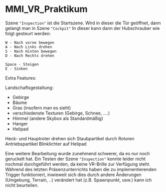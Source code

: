# MMI_VR_Praktikum

Szene ``"Inspection"`` ist die Startszene. Wird in dieser die Tür geöffnet, dann gelangt man in Szene ``"Cockpit"``
In dieser kann dann der Hubschrauber wie folgt gesteurt werden:

```
W - Nach vorne bewegen
A - Nach Links drehen
S - Nach Hinten bewegen
D - Nach Rechts drehen

Space - Steigen
E - Sinken 
```

Extra Features:

Landschaftsgestaltung:
- Gebirge
- Bäume
- Gras (insofern man es sieht)
- verschiedenste Texturen (Gebirge, Schnee, ....)
- Himmel (andere Skybox als Standardmäßig)
- Hanger
- Helipad

Heck- und Hauptroter drehen sich 
Staubpartikel durch Rotoren
Antriebspartikel
Blinklichter auf Helipad 

Eine weitere Bearbeitung wurde zunehmend schwerer, da es nur noch geruckelt hat.
Ein Testen der Szene ``"Inspection"`` konnte leider nicht nochmal durchgeführt werden, da keine VR-Brille zur Verfügung steht. 
Während des letzten Präsenzunterrichts haben die zu implementierenden Trigger funktioniert, inwieweit sich dies durch andere Änderungen (Umgebung, Terrain, ..) verändert hat (z.B. Spawnpunkt, usw.) kann ich nicht beurteilen.
